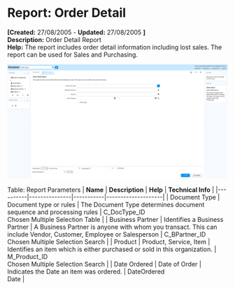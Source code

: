 # Report: Order Detail

**[Created:** 27/08/2005 - **Updated:** 27/08/2005 **]**  
**Description:** Order Detail Report  
**Help:** The report includes order detail information including lost sales.  The report can be used for Sales and Purchasing.  

![](/img/docs/manual/OrderDetail-Report_iDempiere_v12.0.0.png)

Table: Report Parameters
| **Name** | **Description** | **Help** | **Technical Info** |
|----------|---------------|-----------|--------------------|
| Document Type | Document type or rules | The Document Type determines document sequence and processing rules | C_DocType_ID<br/>Chosen Multiple Selection Table | 
| Business Partner | Identifies a Business Partner | A Business Partner is anyone with whom you transact.  This can include Vendor, Customer, Employee or Salesperson | C_BPartner_ID<br/>Chosen Multiple Selection Search | 
| Product | Product, Service, Item | Identifies an item which is either purchased or sold in this organization. | M_Product_ID<br/>Chosen Multiple Selection Search | 
| Date Ordered | Date of Order | Indicates the Date an item was ordered. | DateOrdered<br/>Date | 


